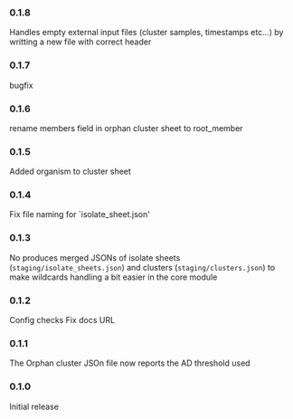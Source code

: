 ### 0.1.8

Handles empty external input files (cluster samples, timestamps etc...) by writting a new file with correct header

### 0.1.7

bugfix

### 0.1.6

rename members field in orphan cluster sheet to root_member

### 0.1.5

Added organism to cluster sheet

### 0.1.4

Fix file naming for `isolate_sheet.json'

### 0.1.3

No produces merged JSONs of isolate sheets (`staging/isolate_sheets.json`) and clusters (`staging/clusters.json`) to make wildcards handling a bit easier in the core module

### 0.1.2

Config checks
Fix docs URL

### 0.1.1

The Orphan cluster JSOn file now reports the AD threshold used

### 0.1.0

Initial release

